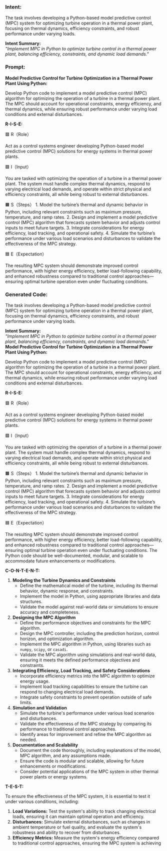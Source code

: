 ### Intent:
The task involves developing a Python-based model predictive control (MPC) system for optimizing turbine operation in a thermal power plant, focusing on thermal dynamics, efficiency constraints, and robust performance under varying loads.  

**Intent Summary:**  
*"Implement MPC in Python to optimize turbine control in a thermal power plant, balancing efficiency, constraints, and dynamic load demands."*

### Prompt:
**Model Predictive Control for Turbine Optimization in a Thermal Power Plant Using Python:**

Develop Python code to implement a model predictive control (MPC) algorithm for optimizing the operation of a turbine in a thermal power plant. The MPC should account for operational constraints, energy efficiency, and thermal dynamics, while ensuring robust performance under varying load conditions and external disturbances.

**R-I-S-E:**

🟥 R（Role）

Act as a control systems engineer developing Python-based model predictive control (MPC) solutions for energy systems in thermal power plants.

🟩 I（Input）

You are tasked with optimizing the operation of a turbine in a thermal power plant. The system must handle complex thermal dynamics, respond to varying electrical load demands, and operate within strict physical and efficiency constraints, all while being robust to external disturbances.

🟧 S（Steps）
	1.	Model the turbine’s thermal and dynamic behavior in Python, including relevant constraints such as maximum pressure, temperature, and ramp rates.
	2.	Design and implement a model predictive control (MPC) algorithm that forecasts system behavior and adjusts control inputs to meet future targets.
	3.	Integrate considerations for energy efficiency, load tracking, and operational safety.
	4.	Simulate the turbine’s performance under various load scenarios and disturbances to validate the effectiveness of the MPC strategy.

🟦 E（Expectation）

The resulting MPC system should demonstrate improved control performance, with higher energy efficiency, better load-following capability, and enhanced robustness compared to traditional control approaches—ensuring optimal turbine operation even under fluctuating conditions.

### Generated Code:
The task involves developing a Python-based model predictive control (MPC) system for optimizing turbine operation in a thermal power plant, focusing on thermal dynamics, efficiency constraints, and robust performance under varying loads.  

**Intent Summary:**  
*"Implement MPC in Python to optimize turbine control in a thermal power plant, balancing efficiency, constraints, and dynamic load demands."*
**Model Predictive Control for Turbine Optimization in a Thermal Power Plant Using Python:**

Develop Python code to implement a model predictive control (MPC) algorithm for optimizing the operation of a turbine in a thermal power plant. The MPC should account for operational constraints, energy efficiency, and thermal dynamics, while ensuring robust performance under varying load conditions and external disturbances.

**R-I-S-E:**

🟥 R（Role）

Act as a control systems engineer developing Python-based model predictive control (MPC) solutions for energy systems in thermal power plants.

🟩 I（Input）

You are tasked with optimizing the operation of a turbine in a thermal power plant. The system must handle complex thermal dynamics, respond to varying electrical load demands, and operate within strict physical and efficiency constraints, all while being robust to external disturbances.

🟧 S（Steps）
	1.	Model the turbine’s thermal and dynamic behavior in Python, including relevant constraints such as maximum pressure, temperature, and ramp rates.
	2.	Design and implement a model predictive control (MPC) algorithm that forecasts system behavior and adjusts control inputs to meet future targets.
	3.	Integrate considerations for energy efficiency, load tracking, and operational safety.
	4.	Simulate the turbine’s performance under various load scenarios and disturbances to validate the effectiveness of the MPC strategy.

🟦 E（Expectation）

The resulting MPC system should demonstrate improved control performance, with higher energy efficiency, better load-following capability, and enhanced robustness compared to traditional control approaches—ensuring optimal turbine operation even under fluctuating conditions. The Python code should be well-documented, modular, and scalable to accommodate future enhancements or modifications.

**C-O-N-T-E-N-T:**

1. **Modeling the Turbine Dynamics and Constraints**
	* Define the mathematical model of the turbine, including its thermal behavior, dynamic response, and constraints.
	* Implement the model in Python, using appropriate libraries and data structures.
	* Validate the model against real-world data or simulations to ensure accuracy and completeness.
2. **Designing the MPC Algorithm**
	* Define the performance objectives and constraints for the MPC algorithm.
	* Design the MPC controller, including the prediction horizon, control horizon, and optimization algorithm.
	* Implement the MPC algorithm in Python, using libraries such as `numpy`, `scipy`, or `casadi`.
	* Validate the MPC algorithm using simulations and real-world data, ensuring it meets the defined performance objectives and constraints.
3. **Integrating Efficiency, Load Tracking, and Safety Considerations**
	* Incorporate efficiency metrics into the MPC algorithm to optimize energy usage.
	* Implement load tracking capabilities to ensure the turbine can respond to changing electrical load demands.
	* Integrate safety constraints to prevent operation outside of safe limits.
4. **Simulation and Validation**
	* Simulate the turbine's performance under various load scenarios and disturbances.
	* Validate the effectiveness of the MPC strategy by comparing its performance to traditional control approaches.
	* Identify areas for improvement and refine the MPC algorithm as needed.
5. **Documentation and Scalability**
	* Document the code thoroughly, including explanations of the model, MPC algorithm, and any assumptions made.
	* Ensure the code is modular and scalable, allowing for future enhancements or modifications.
	* Consider potential applications of the MPC system in other thermal power plants or energy systems.

**T-E-S-T:**

To ensure the effectiveness of the MPC system, it is essential to test it under various conditions, including:

1. **Load Variations:** Test the system's ability to track changing electrical loads, ensuring it can maintain optimal operation and efficiency.
2. **Disturbances:** Simulate external disturbances, such as changes in ambient temperature or fuel quality, and evaluate the system's robustness and ability to recover from disturbances.
3. **Efficiency Metrics:** Measure the system's energy efficiency compared to traditional control approaches, ensuring the MPC system is achieving
